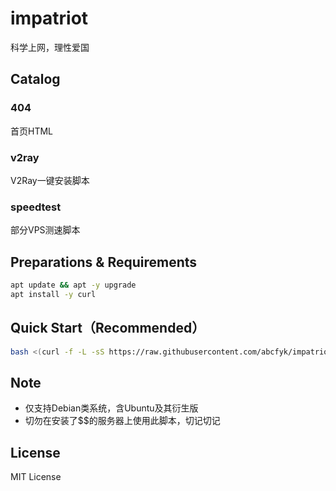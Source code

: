 # impatriot
科学上网，理性爱国

## Catalog
### 404
首页HTML

### v2ray
V2Ray一键安装脚本

### speedtest
部分VPS测速脚本

## Preparations & Requirements
```bash
apt update && apt -y upgrade 
apt install -y curl
```

## Quick Start（Recommended）
```bash
bash <(curl -f -L -sS https://raw.githubusercontent.com/abcfyk/impatriot/master/v2ray/ws_nginx_tls/install.sh)
```

## Note
- 仅支持Debian类系统，含Ubuntu及其衍生版
- 切勿在安装了$$的服务器上使用此脚本，切记切记

## License
MIT License
